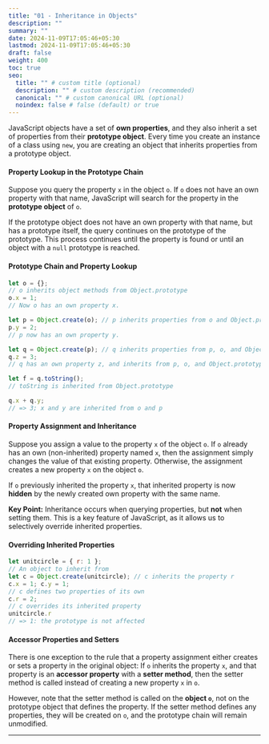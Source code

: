 ```yaml
---
title: "01 - Inheritance in Objects"
description: ""
summary: ""
date: 2024-11-09T17:05:46+05:30
lastmod: 2024-11-09T17:05:46+05:30
draft: false
weight: 400
toc: true
seo:
  title: "" # custom title (optional)
  description: "" # custom description (recommended)
  canonical: "" # custom canonical URL (optional)
  noindex: false # false (default) or true
---
```





JavaScript objects have a set of **own properties**, and they also inherit a set of properties from their **prototype object**. Every time you create an instance of a class using `new`, you are creating an object that inherits properties from a prototype object.

#### Property Lookup in the Prototype Chain

Suppose you query the property `x` in the object `o`. If `o` does not have an own property with that name, JavaScript will search for the property in the **prototype object** of `o`. 

If the prototype object does not have an own property with that name, but has a prototype itself, the query continues on the prototype of the prototype. This process continues until the property is found or until an object with a `null` prototype is reached.

#### Prototype Chain and Property Lookup

```js
let o = {};
// o inherits object methods from Object.prototype
o.x = 1;
// Now o has an own property x.

let p = Object.create(o); // p inherits properties from o and Object.prototype
p.y = 2;
// p now has an own property y.

let q = Object.create(p); // q inherits properties from p, o, and Object.prototype
q.z = 3;
// q has an own property z, and inherits from p, o, and Object.prototype.

let f = q.toString();
// toString is inherited from Object.prototype

q.x + q.y;
// => 3; x and y are inherited from o and p
```

#### Property Assignment and Inheritance

Suppose you assign a value to the property `x` of the object `o`. If `o` already has an own (non-inherited) property named `x`, then the assignment simply changes the value of that existing property. Otherwise, the assignment creates a new property `x` on the object `o`. 

If `o` previously inherited the property `x`, that inherited property is now **hidden** by the newly created own property with the same name.

**Key Point:** Inheritance occurs when querying properties, but **not** when setting them. This is a key feature of JavaScript, as it allows us to selectively override inherited properties.

#### Overriding Inherited Properties

```js
let unitcircle = { r: 1 };
// An object to inherit from
let c = Object.create(unitcircle); // c inherits the property r
c.x = 1; c.y = 1;
// c defines two properties of its own
c.r = 2;
// c overrides its inherited property
unitcircle.r
// => 1: the prototype is not affected
```

#### Accessor Properties and Setters

There is one exception to the rule that a property assignment either creates or sets a property in the original object: If `o` inherits the property `x`, and that property is an **accessor property** with a **setter method**, then the setter method is called instead of creating a new property `x` in `o`.

However, note that the setter method is called on the **object `o`**, not on the prototype object that defines the property. If the setter method defines any properties, they will be created on `o`, and the prototype chain will remain unmodified.

---
